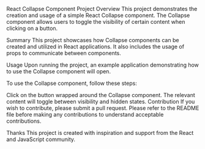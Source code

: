 React Collapse Component Project
Overview
This project demonstrates the creation and usage of a simple React Collapse component. The Collapse component allows users to toggle the visibility of certain content when clicking on a button.

Summary
This project showcases how Collapse components can be created and utilized in React applications. It also includes the usage of props to communicate between components.

Usage
Upon running the project, an example application demonstrating how to use the Collapse component will open.

To use the Collapse component, follow these steps:

Click on the button wrapped around the Collapse component.
The relevant content will toggle between visibility and hidden states.
Contribution
If you wish to contribute, please submit a pull request. Please refer to the README file before making any contributions to understand acceptable contributions.

Thanks
This project is created with inspiration and support from the React and JavaScript community.

